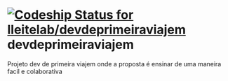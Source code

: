 [ ![Codeship Status for lleitelab/devdeprimeiraviajem](https://codeship.com/projects/f2062b00-50b0-0132-5287-5a2e61fe1d89/status)](https://codeship.com/projects/48119)
devdeprimeiraviajem
===================

Projeto dev de primeira viajem onde a proposta é ensinar de uma maneira facil e colaborativa
